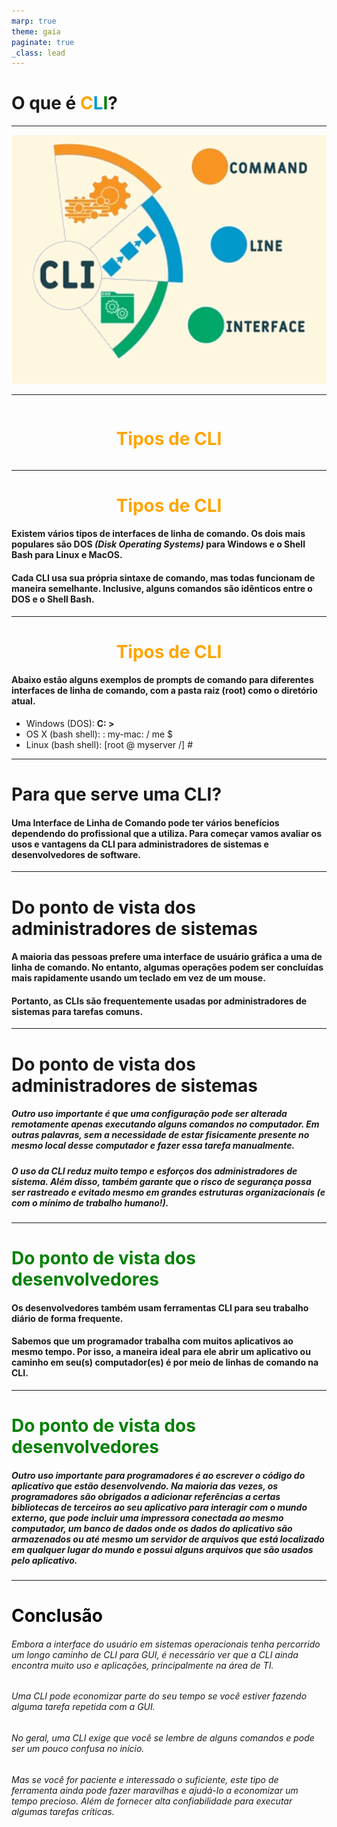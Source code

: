 ```yaml
---
marp: true
theme: gaia
paginate: true
_class: lead
---
```

# O que é <span style="color: orange">C</span><span style="color: rgb(0, 151, 205)">L</span><span style="color: green">I</span>?

---


<center><img src="fotos/CLI3.png" alt="Command Line Interface" width="650px"></center>

---

<style>
.slide-content {
  display: flex;
  justify-content: center;
  align-items: center;
  height: 100%;
}
</style>

<div class="slide-content">
  <h1><span style="color:orange">Tipos de CLI</span>
</h1>
</div>

---
# <center><span style="color:orange">Tipos de CLI</span></center>
#### Existem vários tipos de interfaces de linha de comando. Os dois mais populares são **DOS** *(Disk Operating Systems)* para Windows e o **Shell Bash** para Linux e MacOS.

#### Cada CLI usa sua própria sintaxe de comando, mas todas funcionam de maneira semelhante. Inclusive, alguns comandos são idênticos entre o **DOS** e o **Shell Bash**.
---
# <center><span style="color:orange">Tipos de CLI</span></center>

#### Abaixo estão alguns exemplos de prompts de comando para diferentes interfaces de linha de comando, com a pasta raiz (root) como o diretório atual.

- Windows (DOS): **C: >**
- OS X (bash shell): : my-mac: / me $
- Linux (bash shell): [root @ myserver /] #

---
# <span style="color:0198cc">Para que serve uma CLI?</span>

#### Uma Interface de Linha de Comando pode ter vários benefícios dependendo do profissional que a utiliza. Para começar vamos avaliar os usos e vantagens da CLI para administradores de sistemas e desenvolvedores de software.

---
# <span style="color:0198cc">Do ponto de vista dos administradores de sistemas</span>
#### A maioria das pessoas prefere uma interface de usuário gráfica a uma de linha de comando. No entanto, algumas operações podem ser concluídas mais rapidamente usando um teclado em vez de um mouse. 

#### Portanto, as CLIs são frequentemente usadas por administradores de sistemas para tarefas comuns.

---
# <span style="color:0198cc">Do ponto de vista dos administradores de sistemas</span>
##### Outro uso importante é que uma configuração pode ser alterada remotamente apenas executando alguns comandos no computador. Em outras palavras, sem a necessidade de estar fisicamente presente no mesmo local desse computador e fazer essa tarefa manualmente.

##### O uso da CLI reduz muito tempo e esforços dos administradores de sistema. Além disso, também garante que o risco de segurança possa ser rastreado e evitado mesmo em grandes estruturas organizacionais (e com o mínimo de trabalho humano!).
---
# <span style="color:green">Do ponto de vista dos desenvolvedores</span>
#### Os desenvolvedores também usam ferramentas CLI para seu trabalho diário de forma frequente.

#### Sabemos que um programador trabalha com muitos aplicativos ao mesmo tempo. Por isso, a  maneira ideal para **ele abrir um aplicativo ou caminho em seu(s) computador(es)** é por meio de linhas de comando na CLI.
---
# <span style="color:green">Do ponto de vista dos desenvolvedores</span>
##### Outro uso importante para programadores é ao **escrever o código do aplicativo que estão desenvolvendo.** Na maioria das vezes, os programadores são obrigados a **adicionar referências a certas bibliotecas de terceiros** ao seu aplicativo para interagir com o mundo externo, que pode incluir uma impressora conectada ao mesmo computador, um banco de dados onde os dados do aplicativo são armazenados ou até mesmo um servidor de arquivos que está localizado em qualquer lugar do mundo e possui alguns arquivos que são usados ​​pelo aplicativo.

---
# <span style="color:black">Conclusão</span>
###### Embora a interface do usuário em sistemas operacionais tenha percorrido um longo caminho de CLI para GUI, é necessário ver que a CLI ainda encontra muito uso e aplicações, principalmente na área de TI.

###### Uma CLI pode economizar parte do seu tempo se você estiver fazendo alguma tarefa repetida com a GUI.

###### No geral, uma CLI exige que você se lembre de alguns comandos e pode ser um pouco confusa no início.

###### Mas se você for paciente e interessado o suficiente, este tipo de ferramenta ainda pode fazer maravilhas e ajudá-lo a economizar um tempo precioso. Além de fornecer alta confiabilidade para executar algumas tarefas críticas.



